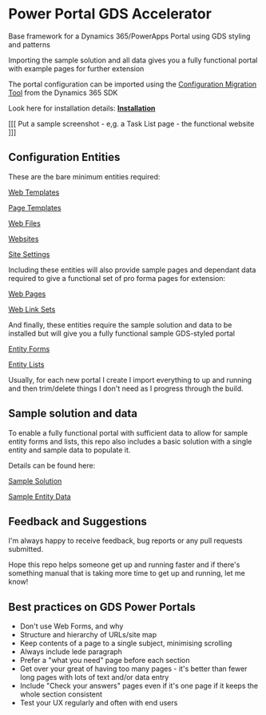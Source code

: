 # Power Portal GDS Accelerator 

Base framework for a Dynamics 365/PowerApps Portal using GDS styling and patterns

Importing the sample solution and all data gives you a fully functional portal with example pages for further extension

The portal configuration can be imported using the [Configuration Migration Tool]() from the Dynamics 365 SDK

Look here for installation details: **[Installation](documentation/installation.md)**

[[[ Put a sample screenshot - e,g. a Task List page - the functional website ]]]

## Configuration Entities

These are the bare minimum entities required:

[Web Templates](documentation/configuration-entities/web-templates.md)

[Page Templates](documentation/configuration-entities/page-templates.md)

[Web Files](documentation/configuration-entities/web-files.md)

[Websites](documentation/configuration-entities/websites.md)

[Site Settings](documentation/configuration-entities/site-settings.md)

Including these entities will also provide sample pages and dependant data required to give a functional set of pro forma pages for extension:

[Web Pages](documentation/configuration-entities/web-pages.md)

[Web Link Sets](documentation/configuration-entities/web-link-sets.md)

And finally, these entities require the sample solution and data to be installed but will give you a fully functional sample GDS-styled portal

[Entity Forms](documentation/configuration-entities/entity-forms.md)

[Entity Lists](documentation/configuration-entities/entity-lists.md)

Usually, for each new portal I create I import everything to up and running and then trim/delete things I don't need as I progress through the build.

## Sample solution and data

To enable a fully functional portal with sufficient data to allow for sample entity forms and lists, this repo also includes a basic solution with a single entity and sample data to populate it.

Details can be found here:

[Sample Solution](documentation/sample-solution.md)

[Sample Entity Data](documentation/sample-data-entities/sample-entity.md)

## Feedback and Suggestions

I'm always happy to receive feedback, bug reports or any pull requests submitted.

Hope this repo helps someone get up and running faster and if there's something manual that is taking more time to get up and running, let me know!

## Best practices on GDS Power Portals

- Don't use Web Forms, and why
- Structure and hierarchy of URLs/site map
- Keep contents of a page to a single subject, minimising scrolling
- Always include lede paragraph
- Prefer a "what you need" page before each section
- Get over your great of having too many pages - it's better than fewer long pages with lots of text and/or data entry
- Include "Check your answers" pages even if it's one page if it keeps the whole section consistent
- Test your UX regularly and often with end users


